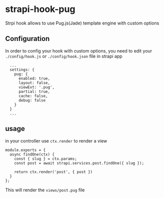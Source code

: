# strapi-hook-pug

Strpi hook allows to use Pug.js(Jade) template engine with custom options

## Configuration

In order to config your hook with custom options, you need to edit your ```./config/hook.js``` or ```./config/hook.json``` file in strapi app


```
  ...
  settings: {
    pug: {
      enabled: true,
      layout: false,
      viewExt: '.pug',
      partial: true,
      cache: false,
      debug: false
    }
  }
  ...
```

## usage

in your controller use ```ctx.render``` to render a view 

```
module.exports = {
  async findOne(ctx) {
    const { slug } = ctx.params;
    const post = await strapi.services.post.findOne({ slug });

    return ctx.render('post', { post })
  }
};

```

This will render the ```views/post.pug``` file